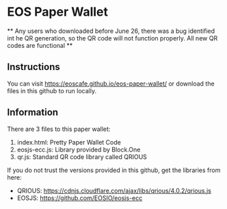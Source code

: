 # EOS Paper Wallet

** Any users who downloaded before June 26, there was a bug identified int he QR generation, so the QR code will not function properly. All new QR codes are functional **

## Instructions
You can visit https://eoscafe.github.io/eos-paper-wallet/ or download the files in this github to run locally.

## Information
There are 3 files to this paper wallet:
1. index.html: Pretty Paper Wallet Code
2. eosjs-ecc.js: Library provided by Block.One
3. qr.js: Standard QR code library called QRIOUS

If you do not trust the versions provided in this github, get the libraries from here:  
- QRIOUS: https://cdnjs.cloudflare.com/ajax/libs/qrious/4.0.2/qrious.js
- EOSJS: https://github.com/EOSIO/eosjs-ecc
